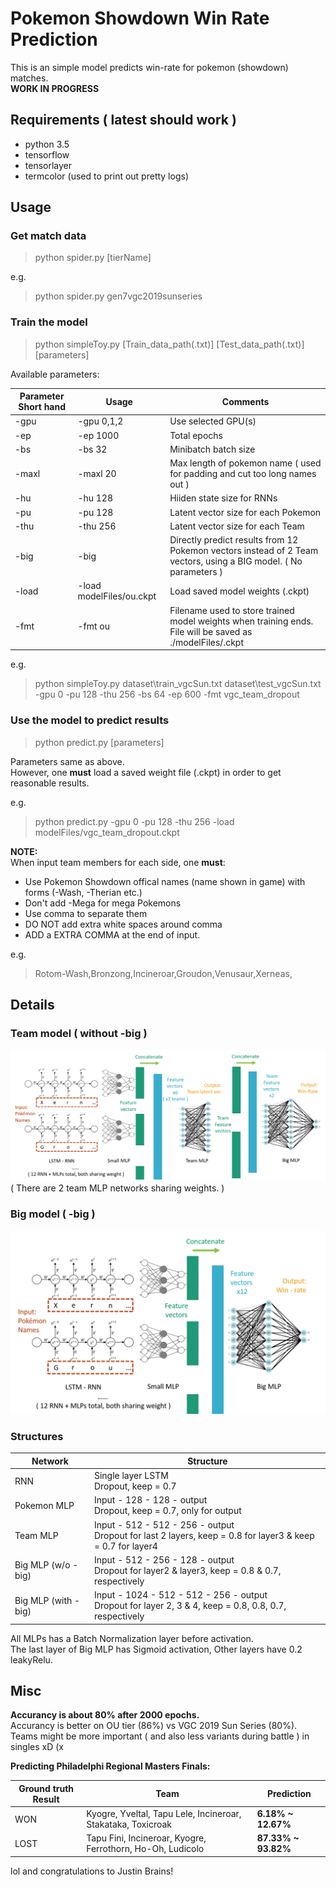 # Pokemon Showdown Win Rate Prediction

This is an simple model predicts win-rate for pokemon (showdown) matches.  
**WORK IN PROGRESS**

## Requirements ( latest should work )
* python 3.5  
* tensorflow  
* tensorlayer  
* termcolor (used to print out pretty logs)

## Usage
### Get match data

> python spider.py [tierName]  

e.g.

> python spider.py gen7vgc2019sunseries

### Train the model

> python simpleToy.py [Train_data_path(.txt)] [Test_data_path(.txt)] [parameters]

Available parameters:

Parameter Short hand | Usage | Comments
---|---|---
-gpu | -gpu 0,1,2 | Use selected GPU(s)
-ep | -ep 1000 | Total epochs
-bs | -bs 32 | Minibatch batch size
-maxl | -maxl 20 | Max length of pokemon name ( used for padding and cut too long names out )
-hu | -hu 128 | Hiiden state size for RNNs
-pu | -pu 128 | Latent vector size for each Pokemon
-thu | -thu 256 | Latent vector size for each Team
-big | -big | Directly predict results from 12 Pokemon vectors instead of 2 Team vectors, using a BIG model. ( No parameters )
-load | -load modelFiles/ou.ckpt | Load saved model weights (.ckpt)
-fmt | -fmt ou | Filename used to store trained model weights when training ends. File will be saved as ./modelFiles/<format>.ckpt

e.g.
> python simpleToy.py dataset\train_vgcSun.txt dataset\test_vgcSun.txt -gpu 0 -pu 128 -thu 256 -bs 64 -ep 600 -fmt vgc_team_dropout

### Use the model to predict results

> python predict.py [parameters]

Parameters same as above.  
However, one **must** load a saved weight file (.ckpt) in order to get reasonable results.  

e.g.
> python predict.py -gpu 0 -pu 128 -thu 256 -load modelFiles/vgc_team_dropout.ckpt

**NOTE:**  
When input team members for each side, one **must**:  
* Use Pokemon Showdown offical names (name shown in game) with forms (-Wash, -Therian etc.)
* Don't add -Mega for mega Pokemons
* Use comma to separate them
* DO NOT add extra white spaces around comma
* ADD a EXTRA COMMA at the end of input.

e.g.  
> Rotom-Wash,Bronzong,Incineroar,Groudon,Venusaur,Xerneas,

## Details  

### Team model ( without -big )
![Team model structure](PS_team_model.png)
( There are 2 team MLP networks sharing weights. )

### Big model ( -big )
![Big model structure](PS_big_model.png)

### Structures

Network | Structure
--- | ---
RNN | Single layer LSTM<br>Dropout, keep = 0.7
Pokemon MLP | Input - 128 - 128 - output<br>Dropout, keep = 0.7, only for output
Team MLP | Input - 512 - 512 - 256 - output<br>Dropout for last 2 layers, keep = 0.8 for layer3 & keep = 0.7 for layer4
Big MLP (w/o -big) | Input - 512 - 256 - 128 - output<br>Dropout for layer2 & layer3, keep = 0.8 & 0.7, respectively
Big MLP (with -big) | Input - 1024 - 512 - 512 - 256 - output<br>Dropout for layer 2, 3 & 4, keep = 0.8, 0.8, 0.7, respectively

All MLPs has a Batch Normalization layer before activation.  
The last layer of Big MLP has Sigmoid activation, Other layers have 0.2 leakyRelu.

## Misc

**Accurancy is about 80% after 2000 epochs.**  
Accurancy is better on OU tier (86%) vs VGC 2019 Sun Series (80%).  
Teams might be more important ( and also less variants during battle ) in singles xD (x  

**Predicting Philadelphi Regional Masters Finals:**  

Ground truth Result | Team | Prediction
---|---|---
WON|Kyogre, Yveltal, Tapu Lele, Incineroar, Stakataka, Toxicroak|**6.18%  ~ 12.67%**
LOST|Tapu Fini, Incineroar, Kyogre, Ferrothorn, Ho-Oh,  Ludicolo|**87.33% ~ 93.82%**

lol and congratulations to Justin Brains!  
